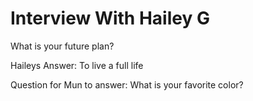 # Interview With Hailey G

What is your future plan?

Haileys Answer: To live a full life

Question for Mun to answer: What is your favorite color? 